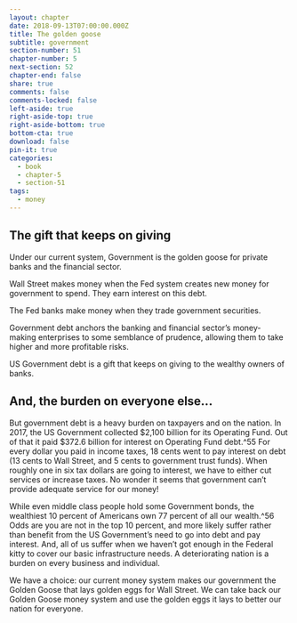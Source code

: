 ```yaml
---
layout: chapter
date: 2018-09-13T07:00:00.000Z
title: The golden goose
subtitle: government
section-number: 51
chapter-number: 5
next-section: 52
chapter-end: false
share: true
comments: false
comments-locked: false
left-aside: true
right-aside-top: true
right-aside-bottom: true
bottom-cta: true
download: false
pin-it: true
categories:
  - book
  - chapter-5
  - section-51
tags:
  - money
---
```

## The gift that keeps on giving

Under our current system, Government is the golden goose for
private banks and the financial sector.

Wall Street makes money when the Fed system creates new money for
government to spend. They earn interest on this debt.

The Fed banks make money when they trade government securities.

Government debt anchors the banking and financial sector’s money-
making enterprises to some semblance of prudence, allowing them to
take higher and more profitable risks.

US Government debt is a gift that keeps on giving to the wealthy
owners of banks.

## And, the burden on everyone else...

But government debt is a heavy burden on taxpayers and on the
nation. In 2017, the US Government collected $2,100 billion for its
Operating Fund. Out of that it paid $372.6 billion for interest on
Operating Fund debt.^55 For every dollar you paid in income taxes, 18
cents went to pay interest on debt (13 cents to Wall Street, and 5 cents
to government trust funds). When roughly one in six tax dollars are
going to interest, we have to either cut services or increase taxes. No
wonder it seems that government can’t provide adequate service for
our money!

While even middle class people hold some Government bonds,
the wealthiest 10 percent of Americans own 77 percent of all our
wealth.^56 Odds are you are not in the top 10 percent, and more likely
suffer rather than benefit from the US Government’s need to go
into debt and pay interest. And, all of us suffer when we haven’t got enough in the Federal kitty to cover our basic infrastructure needs. A
deteriorating nation is a burden on every business and individual.

We have a choice: our current money system makes our government
the Golden Goose that lays golden eggs for Wall Street. We can take
back our Golden Goose money system and use the golden eggs it lays
to better our nation for everyone.
